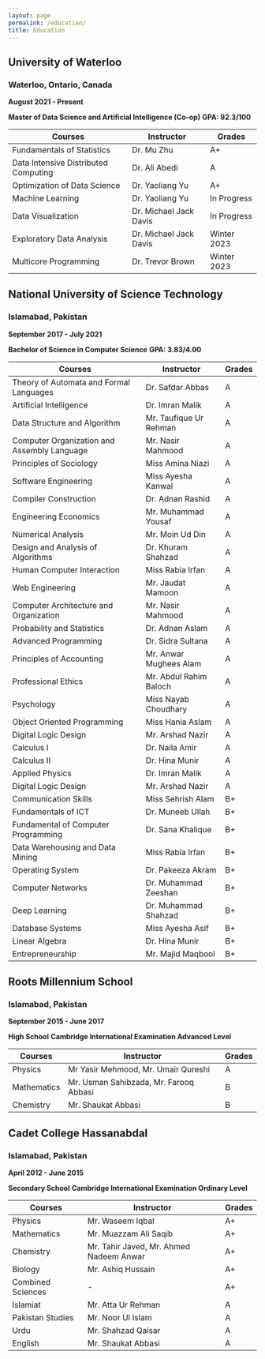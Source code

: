 ```yaml
---
layout: page
permalink: /education/
title: Education
---
```


## University of Waterloo
### Waterloo, Ontario, Canada
**August 2021 - Present**

**<span style="text-align:left;">Master of Data Science and Artificial Intelligence (Co-op)</span>**
**<span style="text-align:left;">GPA: 92.3/100</span>**

| Courses | Instructor | Grades |
| ------- | ------ | ------|
| Fundamentals of Statistics | Dr. Mu Zhu | A+ |
| Data Intensive Distributed Computing | Dr. Ali Abedi | A |
| Optimization of Data Science | Dr. Yaoliang Yu | A+ |
| Machine Learning | Dr. Yaoliang Yu | In Progress |
| Data Visualization | Dr. Michael Jack Davis | In Progress |
| Exploratory Data Analysis | Dr. Michael Jack Davis | Winter 2023 |
| Multicore Programming | Dr. Trevor Brown | Winter 2023 |


## National University of Science Technology
### Islamabad, Pakistan
**September 2017 - July 2021**

**<span style="text-align:left;">Bachelor of Science in Computer Science</span>**
**<span style="text-align:left;">GPA: 3.83/4.00</span>**

| Courses | Instructor | Grades |
| ------- | ------ | ------|
| Theory of Automata and Formal Languages | Dr. Safdar Abbas| A |
| Artificial Intelligence | Dr. Imran Malik | A |
| Data Structure and Algorithm | Mr. Taufique Ur Rehman | A |
| Computer Organization and Assembly Language | Mr. Nasir Mahmood | A |
| Principles of Sociology | Miss Amina Niazi | A |
| Software Engineering | Miss Ayesha Kanwal | A |
| Compiler Construction | Dr. Adnan Rashid | A |
| Engineering Economics | Mr. Muhammad Yousaf | A |
| Numerical Analysis | Mr. Moin Ud Din | A |
| Design and Analysis of Algorithms | Dr. Khuram Shahzad | A |
| Human Computer Interaction | Miss Rabia Irfan | A |
| Web Engineering | Mr. Jaudat Mamoon | A |
| Computer Architecture and Organization | Mr. Nasir Mahmood | A |
| Probability and Statistics | Dr. Adnan Aslam | A |
| Advanced Programming | Dr. Sidra Sultana | A |
| Principles of Accounting | Mr. Anwar Mughees Alam | A |
| Professional Ethics | Mr. Abdul Rahim Baloch | A |
| Psychology | Miss Nayab Choudhary | A |
| Object Oriented Programming | Miss Hania Aslam | A |
| Digital Logic Design | Mr. Arshad Nazir | A |
| Calculus I | Dr. Naila Amir | A |
| Calculus II | Dr. Hina Munir | A |
| Applied Physics | Dr. Imran Malik | A |
| Digital Logic Design | Mr. Arshad Nazir | A |
| Communication Skills | Miss Sehrish Alam | B+ |
| Fundamentals of ICT | Dr. Muneeb Ullah | B+ |
| Fundamental of Computer Programming | Dr. Sana Khalique | B+ |
| Data Warehousing and Data Mining | Miss Rabia Irfan | B+ |
| Operating System | Dr. Pakeeza Akram | B+ |
| Computer Networks | Dr. Muhammad Zeeshan | B+ |
| Deep Learning | Dr. Muhammad Shahzad | B+ |
| Database Systems | Miss Ayesha Asif | B+ |
| Linear Algebra | Dr. Hina Munir | B+ |
| Entrepreneurship | Mr. Majid Maqbool | B+ |

## Roots Millennium School
### Islamabad, Pakistan
**September 2015 - June 2017**

**<span style="text-align:left;">High School</span>**
**<span style="text-align:left;">Cambridge International Examination Advanced Level</span>**

| Courses | Instructor | Grades |
| ------- | ------ | ------|
| Physics | Mr Yasir Mehmood, Mr. Umair Qureshi | A |
| Mathematics | Mr. Usman Sahibzada, Mr. Farooq Abbasi | B |
| Chemistry | Mr. Shaukat Abbasi | B |

## Cadet College Hassanabdal
### Islamabad, Pakistan
**April 2012 - June 2015**

**<span style="text-align:left;">Secondary School</span>**
**<span style="text-align:left;">Cambridge International Examination Ordinary Level</span>**

| Courses | Instructor | Grades |
| ------- | ------ | ------|
| Physics | Mr. Waseem Iqbal | A+ |
| Mathematics | Mr. Muazzam Ali Saqib| A+ |
| Chemistry | Mr. Tahir Javed, Mr. Ahmed Nadeem Anwar | A+ |
| Biology | Mr. Ashiq Hussain | A+ |
| Combined Sciences | - | A+ |
| Islamiat | Mr. Atta Ur Rehman | A |
| Pakistan Studies | Mr. Noor Ul Islam | A |
| Urdu | Mr. Shahzad Qaisar | A |
| English | Mr. Shaukat Abbasi | A |
